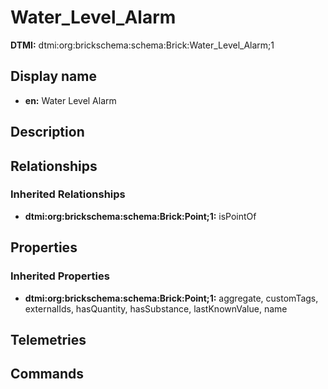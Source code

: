 # Water_Level_Alarm
**DTMI:** dtmi:org:brickschema:schema:Brick:Water_Level_Alarm;1
## Display name
- **en:** Water Level Alarm
## Description
## Relationships
### Inherited Relationships
* **dtmi:org:brickschema:schema:Brick:Point;1:** isPointOf
## Properties
### Inherited Properties
* **dtmi:org:brickschema:schema:Brick:Point;1:** aggregate, customTags, externalIds, hasQuantity, hasSubstance, lastKnownValue, name
## Telemetries
## Commands
